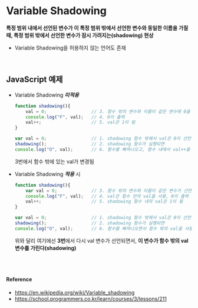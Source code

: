 # Variable Shadowing
**특정 범위 내에서 선언된 변수가
이 특정 범위 밖에서 선언한 변수와 동일한 이름을 가질 때,
특정 범위 밖에서 선언한 변수가 잠시 가려지는(shadowing) 현상**
- Variable Shadowing을 허용하지 않는 언어도 존재

<br>

## JavaScript 예제
- Variable Shadowing ***미적용***

    ```js
    function shadowing(){
        val = 0;                 // 3. 함수 밖의 변수와 이름이 같은 변수에 0을 할당
        console.log("F", val);   // 4. 0이 출력
        val++;                   // 5. val은 1이 됨
    }

    var val = 0;                 // 1. shadowing 함수 밖에서 val은 0이 선언
    shadowing();                 // 2. shadowing 함수가 실행되면
    console.log("O", val);       // 6. 함수를 빠져나오고, 함수 내에서 val++을 했기 때문에 1이 출력
    ```
    3번에서 함수 밖에 있는 val가 변경됨


- Variable Shadowing ***적용*** 시

    ```js
    function shadowing(){
        var val = 0;             // 3. 함수 밖의 변수와 이름이 같은 변수가 선언됨
        console.log("F", val);   // 4. val은 함수 안의 val을 사용, 0이 출력
        val++;                   // 5. shadowing 함수 내의 val은 1이 됨
    }

    var val = 0;                 // 1. shadowing 함수 밖에서 val은 0이 선언
    shadowing();                 // 2. shadowing 함수가 실행되면
    console.log("O", val);       // 6. 함수를 빠져나오면서 함수 밖의 val을 사용하므로 0이 출력
    ```
    위와 달리 여기에선 **3번**에서 다시 val 변수가 선언되면서,
    **이 변수가 함수 밖의 val 변수를 가린다(shadowing)**


<br><br>

#### Reference
- https://en.wikipedia.org/wiki/Variable_shadowing
- https://school.programmers.co.kr/learn/courses/3/lessons/211
